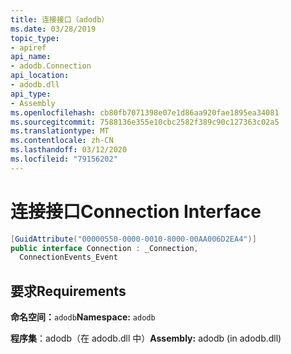 ```yaml
---
title: 连接接口（adodb）
ms.date: 03/28/2019
topic_type:
- apiref
api_name:
- adodb.Connection
api_location:
- adodb.dll
api_type:
- Assembly
ms.openlocfilehash: cb80fb7071398e07e1d86aa920fae1895ea34081
ms.sourcegitcommit: 7588136e355e10cbc2582f389c90c127363c02a5
ms.translationtype: MT
ms.contentlocale: zh-CN
ms.lasthandoff: 03/12/2020
ms.locfileid: "79156202"
---
```

# <a name="connection-interface"></a><span data-ttu-id="95f33-102">连接接口</span><span class="sxs-lookup"><span data-stu-id="95f33-102">Connection Interface</span></span>

```csharp
[GuidAttribute("00000550-0000-0010-8000-00AA006D2EA4")]
public interface Connection : _Connection,
  ConnectionEvents_Event
```

## <a name="requirements"></a><span data-ttu-id="95f33-103">要求</span><span class="sxs-lookup"><span data-stu-id="95f33-103">Requirements</span></span>

<span data-ttu-id="95f33-104">**命名空间：**`adodb`</span><span class="sxs-lookup"><span data-stu-id="95f33-104">**Namespace:** `adodb`</span></span>

<span data-ttu-id="95f33-105">**程序集**：adodb（在 adodb.dll 中）</span><span class="sxs-lookup"><span data-stu-id="95f33-105">**Assembly:** adodb (in adodb.dll)</span></span>
